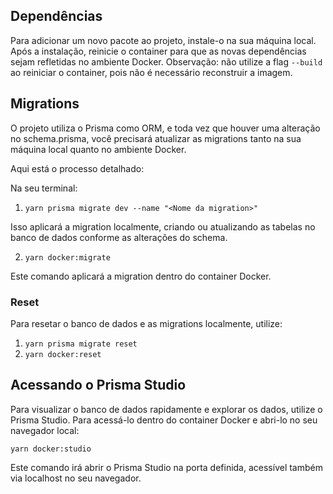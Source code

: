 ## Dependências
Para adicionar um novo pacote ao projeto, instale-o na sua máquina local. Após a instalação, reinicie o container para que as novas dependências sejam refletidas no ambiente Docker. Observação: não utilize a flag `--build` ao reiniciar o container, pois não é necessário reconstruir a imagem.

## Migrations

O projeto utiliza o Prisma como ORM, e toda vez que houver uma alteração no schema.prisma, você precisará atualizar as migrations tanto na sua máquina local quanto no ambiente Docker. 

Aqui está o processo detalhado:

Na seu terminal:

1. `yarn prisma migrate dev --name "<Nome da migration>"` 

Isso aplicará a migration localmente, criando ou atualizando as tabelas no banco de dados conforme as alterações do schema.

2. `yarn docker:migrate` 

Este comando aplicará a migration dentro do container Docker.

### Reset

Para resetar o banco de dados e as migrations localmente, utilize:

1. `yarn prisma migrate reset`
2. `yarn docker:reset`

## Acessando o Prisma Studio

Para visualizar o banco de dados rapidamente e explorar os dados, utilize o Prisma Studio. Para acessá-lo dentro do container Docker e abri-lo no seu navegador local:

`yarn docker:studio` 

Este comando irá abrir o Prisma Studio na porta definida, acessível também via localhost no seu navegador.